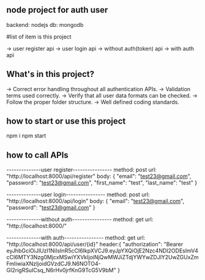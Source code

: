 ## node project for auth user

backend: nodejs
db: mongodb

#list of item is this project

-> user register api
-> user login api
-> without auth(token) api
-> with auth api

## What's in this project?

-> Correct error handling throughout all authentication APIs.
-> Validation terms used correctly.
-> Verify that all user data formats can be checked.
-> Follow the proper folder structure.
-> Well defined coding standards.

## how to start or use this project

npm i
npm start

## how to call APIs

--------------user register----------------
method: post
url: "http://localhost:8000/api/register"
body: {
"email": "test23@gmail.com",
"password": "test23@gmail.com",
"first_name": "test",
"last_name": "test"
}

--------------user login----------------
method: post
url: "http://localhost:8000/api/login"
body: {
"email": "test23@gmail.com",
"password": "test23@gmail.com"
}

--------------without auth----------------
method: get
url: "http://localhost:8000/"

--------------with auth----------------
method: get
url: "http://localhost:8000/api/user/{id}"
header:{
"authorization": "Bearer eyJhbGciOiJIUzI1NiIsInR5cCI6IkpXVCJ9.eyJpYXQiOjE2Nzc4NDI2ODEsImV4cCI6MTY3Nzg0MjcxMSwiYXVkIjoiNjQwMWJiZTdjYWYwZDJlY2UwZGUxZmFmIiwiaXNzIjoidGVzdCJ9.N6NOTO4-GI2rigRSuICsq_N6rHv0jrfKnG9TcG5V9bM"
}
